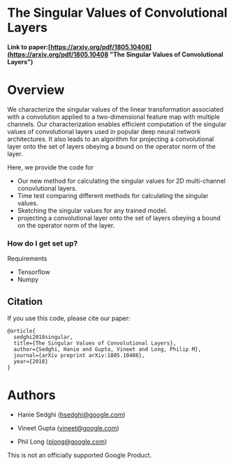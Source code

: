 # The Singular Values of Convolutional Layers  #

**Link to paper:[https://arxiv.org/pdf/1805.10408](https://arxiv.org/pdf/1805.10408 "The Singular Values of Convolutional Layers")**

Overview 
======
 
We characterize the singular values of the linear transformation associated with a convolution applied to a two-dimensional feature map with multiple channels. Our characterization enables efficient computation of the singular values of convolutional layers used in popular deep neural network architectures. It also leads to an algorithm for projecting a convolutional layer onto the set of layers obeying a bound on the operator norm of the layer.

Here, we provide the code for

* Our new method for calculating the singular values for 2D multi-channel conovlutional layers.	
* Time test comparing different methods for calculating the singular values.	
* Sketching the singular values for any trained model.	
* projecting a convolutional layer onto the set of layers obeying a bound on the operator norm of the layer.
	

### How do I get set up? ###

Requirements

+ Tensorflow
+ Numpy



## Citation ##

If you use this code, please cite our paper:


```
@article{
  sedghi2018singular,
  title={The Singular Values of Convolutional Layers},
  author={Sedghi, Hanie and Gupta, Vineet and Long, Philip M},
  journal={arXiv preprint arXiv:1805.10408},
  year={2018}
}
```

Authors 
======

* Hanie Sedghi ([hsedghi@google.com](hsedghi@google.com "mailto:hsedghi@google.com"))

* Vineet Gupta ([vineet@google.com](vineet@google.com "mailto:vineet@google.com"))

* Phil Long ([plong@google.com](plong@google.com "mailto:plong@google.com"))

This is not an officially supported Google Product.